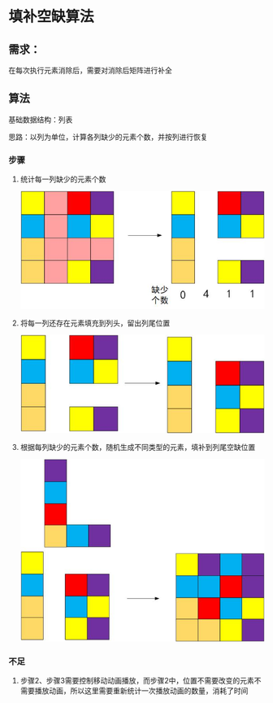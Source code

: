 # 填补空缺算法

## 需求：

在每次执行元素消除后，需要对消除后矩阵进行补全

## 算法

基础数据结构：列表

思路：以列为单位，计算各列缺少的元素个数，并按列进行恢复

### 步骤

1. 统计每一列缺少的元素个数
   
   ![1.jpg](https://github.com/PureZhao/TripleTown/raw/main/Docs/Filling%20Vacancies%20Figs/1.jpg)

2. 将每一列还存在元素填充到列头，留出列尾位置
   
   ![2.jpg](https://github.com/PureZhao/TripleTown/raw/main/Docs/Filling%20Vacancies%20Figs/2.jpg)

3. 根据每列缺少的元素个数，随机生成不同类型的元素，填补到列尾空缺位置
   
   ![3.jpg](https://github.com/PureZhao/TripleTown/raw/main/Docs/Filling%20Vacancies%20Figs/3.jpg)

### 不足

1. 步骤2、步骤3需要控制移动动画播放，而步骤2中，位置不需要改变的元素不需要播放动画，所以这里需要重新统计一次播放动画的数量，消耗了时间
